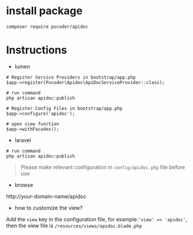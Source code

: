 
# install package

```shell script
composer require pucoder/apidoc
```

# Instructions

- lumen 

```shell
# Register Service Providers in bootstrap/app.php
$app->register(Pucoder\Apidoc\ApiDocServiceProvider::class);

# run command
php artisan apidoc:publish

# Register Config Files in bootstrap/app.php
$app->configure('apidoc');

# open view function
$app->withFacades();
```

- laravel

```shell
# run command
php artisan apidoc:publish
```

> Please make relevant configuration in `config/apidoc.php` file before use

- browse

http://your-domain-name/apidoc

- how to customize the view?

Add the `view` key in the configuration file, for example:`'view' => 'apidoc'`, then the view file is `/resources/views/apidoc.blade.php`
